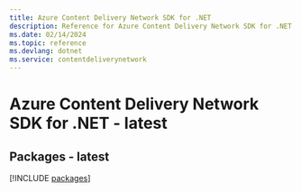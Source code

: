 ```yaml
---
title: Azure Content Delivery Network SDK for .NET
description: Reference for Azure Content Delivery Network SDK for .NET
ms.date: 02/14/2024
ms.topic: reference
ms.devlang: dotnet
ms.service: contentdeliverynetwork
---
```

# Azure Content Delivery Network SDK for .NET - latest
## Packages - latest
[!INCLUDE [packages](content-delivery-network-index.md)]